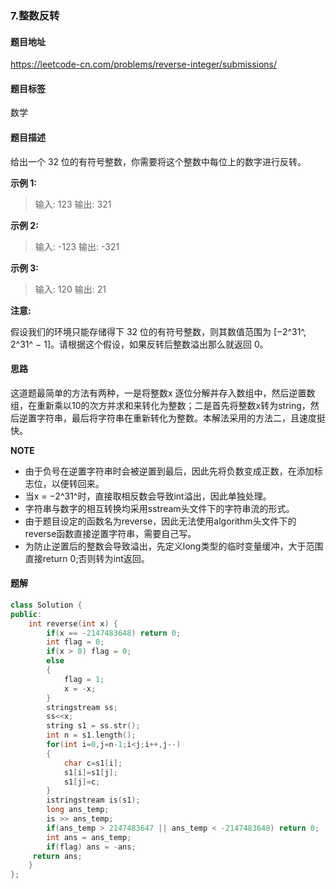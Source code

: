 ### 7.整数反转

#### 题目地址

<https://leetcode-cn.com/problems/reverse-integer/submissions/>

####  题目标签

数学

#### 题目描述

给出一个 32 位的有符号整数，你需要将这个整数中每位上的数字进行反转。

**示例 1:**

> 输入: 123
> 输出: 321

 **示例 2:**

> 输入: -123
> 输出: -321

**示例 3:**

> 输入: 120
> 输出: 21

**注意:**

假设我们的环境只能存储得下 32 位的有符号整数，则其数值范围为 [−2^31^,  2^31^ − 1]。请根据这个假设，如果反转后整数溢出那么就返回 0。

#### 思路

这道题最简单的方法有两种，一是将整数x 逐位分解并存入数组中，然后逆置数组，在重新乘以10的次方并求和来转化为整数；二是首先将整数x转为string，然后逆置字符串，最后将字符串在重新转化为整数。本解法采用的方法二，且速度挺快。

**NOTE**

- 由于负号在逆置字符串时会被逆置到最后，因此先将负数变成正数，在添加标志位，以便转回来。
- 当x = −2^31^时，直接取相反数会导致int溢出，因此单独处理。
- 字符串与数字的相互转换均采用sstream头文件下的字符串流的形式。
- 由于题目设定的函数名为reverse，因此无法使用algorithm头文件下的reverse函数直接逆置字符串，需要自己写。
- 为防止逆置后的整数会导致溢出，先定义long类型的临时变量缓冲，大于范围直接return 0;否则转为int返回。

#### 题解

```c++
class Solution {
public:
    int reverse(int x) {
        if(x == -2147483648) return 0;
        int flag = 0;
        if(x > 0) flag = 0;
        else
        {
            flag = 1;
            x = -x;
        }
        stringstream ss;
        ss<<x; 
        string s1 = ss.str();
        int n = s1.length();
        for(int i=0,j=n-1;i<j;i++,j--)
        {  
            char c=s1[i];  
            s1[i]=s1[j];  
            s1[j]=c;  
        }      
	    istringstream is(s1); 
	    long ans_temp;
	    is >> ans_temp;
        if(ans_temp > 2147483647 || ans_temp < -2147483648) return 0;
        int ans = ans_temp;
	    if(flag) ans = -ans;
     return ans;   
    }
};
```

